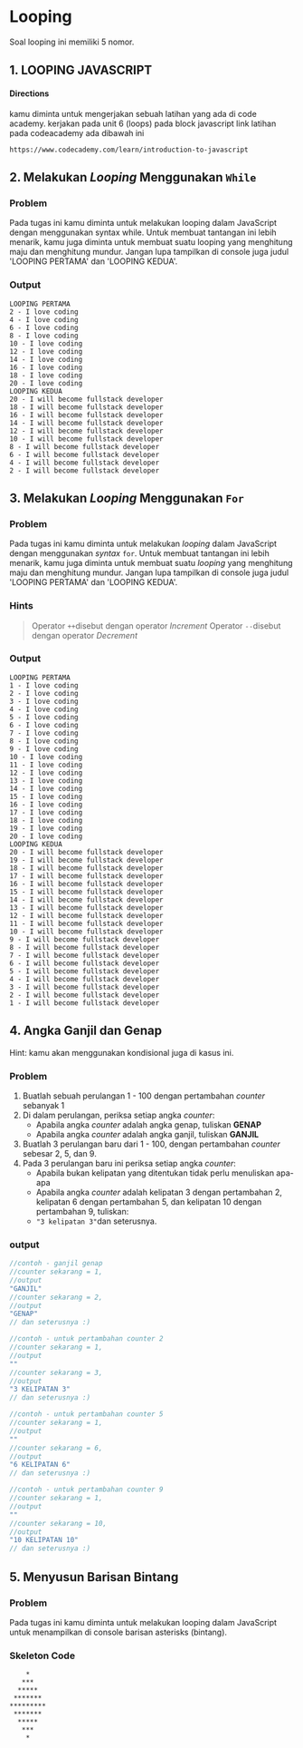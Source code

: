 # Looping

Soal looping ini memiliki 5 nomor.

## 1. LOOPING JAVASCRIPT

#### Directions

kamu diminta untuk mengerjakan sebuah latihan yang ada di code academy. kerjakan pada unit 6 (loops) pada block javascript link latihan pada codeacademy ada dibawah ini

```
https://www.codecademy.com/learn/introduction-to-javascript
```



## 2. Melakukan *Looping* Menggunakan `While`

### Problem

Pada tugas ini kamu diminta untuk melakukan looping dalam JavaScript dengan menggunakan syntax while. Untuk membuat tantangan ini lebih menarik, kamu juga diminta untuk membuat suatu looping yang menghitung maju dan menghitung mundur. Jangan lupa tampilkan di console juga judul 'LOOPING PERTAMA' dan 'LOOPING KEDUA'.

### Output

```text
LOOPING PERTAMA
2 - I love coding
4 - I love coding
6 - I love coding
8 - I love coding
10 - I love coding
12 - I love coding
14 - I love coding
16 - I love coding
18 - I love coding
20 - I love coding
LOOPING KEDUA
20 - I will become fullstack developer
18 - I will become fullstack developer
16 - I will become fullstack developer
14 - I will become fullstack developer
12 - I will become fullstack developer
10 - I will become fullstack developer
8 - I will become fullstack developer
6 - I will become fullstack developer
4 - I will become fullstack developer
2 - I will become fullstack developer
```

## 3. Melakukan *Looping* Menggunakan `For`

### Problem

Pada tugas ini kamu diminta untuk melakukan *looping* dalam JavaScript dengan menggunakan *syntax* `for`. Untuk membuat tantangan ini lebih menarik, kamu juga diminta untuk membuat suatu *looping* yang menghitung maju dan menghitung mundur. Jangan lupa tampilkan di console juga judul 'LOOPING PERTAMA' dan 'LOOPING KEDUA'.

### Hints

> Operator `++`disebut dengan operator *Increment* Operator `--`disebut dengan operator *Decrement*

### Output

```text
LOOPING PERTAMA
1 - I love coding
2 - I love coding
3 - I love coding
4 - I love coding
5 - I love coding
6 - I love coding
7 - I love coding
8 - I love coding
9 - I love coding
10 - I love coding
11 - I love coding
12 - I love coding
13 - I love coding
14 - I love coding
15 - I love coding
16 - I love coding
17 - I love coding
18 - I love coding
19 - I love coding
20 - I love coding
LOOPING KEDUA
20 - I will become fullstack developer
19 - I will become fullstack developer
18 - I will become fullstack developer
17 - I will become fullstack developer
16 - I will become fullstack developer
15 - I will become fullstack developer
14 - I will become fullstack developer
13 - I will become fullstack developer
12 - I will become fullstack developer
11 - I will become fullstack developer
10 - I will become fullstack developer
9 - I will become fullstack developer
8 - I will become fullstack developer
7 - I will become fullstack developer
6 - I will become fullstack developer
5 - I will become fullstack developer
4 - I will become fullstack developer
3 - I will become fullstack developer
2 - I will become fullstack developer
1 - I will become fullstack developer
```

## 4. Angka Ganjil dan Genap

Hint: kamu akan menggunakan kondisional juga di kasus ini.

### Problem

1. Buatlah sebuah perulangan 1 - 100 dengan pertambahan *counter* sebanyak 1
2. Di dalam perulangan, periksa setiap angka *counter*:
   - Apabila angka *counter* adalah angka genap, tuliskan **GENAP**
   - Apabila angka *counter* adalah angka ganjil, tuliskan **GANJIL**
3. Buatlah 3 perulangan baru dari 1 - 100, dengan pertambahan *counter* sebesar 2, 5, dan 9.
4. Pada 3 perulangan baru ini periksa setiap angka *counter*:
   - Apabila bukan kelipatan yang ditentukan tidak perlu menuliskan apa-apa
   - Apabila angka *counter* adalah kelipatan 3 dengan pertambahan 2, kelipatan 6 dengan pertambahan 5, dan kelipatan 10 dengan pertambahan 9, tuliskan:
   - `"3 kelipatan 3"`dan seterusnya.

### output

```javascript
//contoh - ganjil genap
//counter sekarang = 1,
//output
"GANJIL"
//counter sekarang = 2,
//output
"GENAP"
// dan seterusnya :)

//contoh - untuk pertambahan counter 2
//counter sekarang = 1,
//output
""
//counter sekarang = 3,
//output
"3 KELIPATAN 3"
// dan seterusnya :)

//contoh - untuk pertambahan counter 5
//counter sekarang = 1,
//output
""
//counter sekarang = 6,
//output
"6 KELIPATAN 6"
// dan seterusnya :)

//contoh - untuk pertambahan counter 9
//counter sekarang = 1,
//output
""
//counter sekarang = 10,
//output
"10 KELIPATAN 10"
// dan seterusnya :)
```

## 5. Menyusun Barisan Bintang

### Problem

Pada tugas ini kamu diminta untuk melakukan looping dalam JavaScript untuk menampilkan di console barisan asterisks (bintang).

### Skeleton Code

        *
       ***
      *****
     *******
    *********
     *******
      *****
       ***
        *
